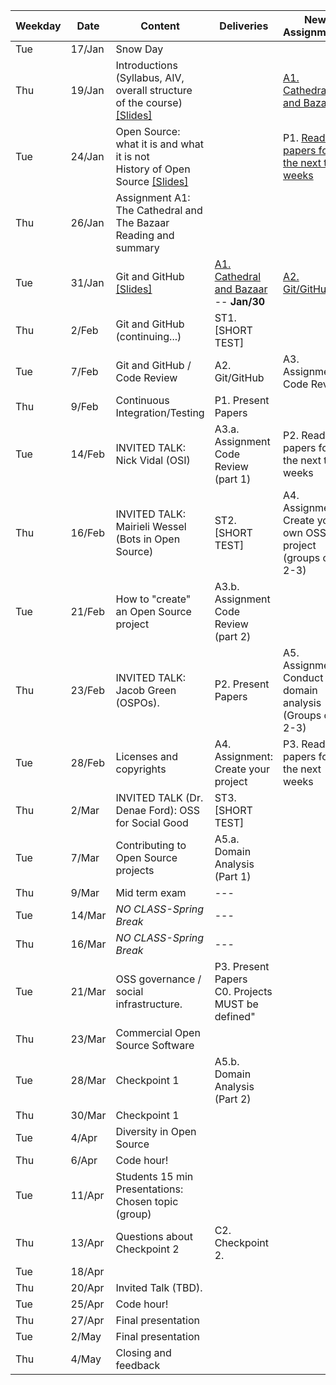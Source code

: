 | **Weekday**           | **Date** | **Content**                                                           | **Deliveries**                        | **New Assignments**                                         |
|-------------------------------|----------|-----------------------------------------------------------------------|---------------------------------------|-------------------------------------------------------------|
| Tue                           | 17/Jan   | Snow Day                                                              |                                       |                                                             |
| Thu                           | 19/Jan   | Introductions (Syllabus, AIV, overall structure of the course) [[Slides]](notes/Lecture_00.pdf)        |                                       | [A1. Cathedral and Bazaar](assignments/A1.cathbaz.md)                                      |
| Tue                           | 24/Jan   | Open Source: what it is and what it is not<br>History of Open Source [[Slides]](notes/Lecture_01.pdf)   |                                       | P1. [Read 2 papers for the next two weeks](assignments/P1.papers.md)                  |
| Thu                           | 26/Jan   | Assignment A1: The Cathedral and The Bazaar Reading and summary          |                                       |                                                             |
| Tue                           | 31/Jan   | Git and GitHub [[Slides]](notes/Lecture_02.pdf)                      | [A1. Cathedral and Bazaar](assignments/A1.cathbaz.md) -- **Jan/30**             | [A2. Git/GitHub](assignments/A2.GitGitHub.md)                                  |
| Thu                           | 2/Feb    | Git and GitHub (continuing...)                                        | ST1.[SHORT TEST]                     |                                                             |
| Tue                           | 7/Feb    | Git and GitHub / Code Review                                          | A2. Git/GitHub                 | A3. Assignment: Code Review                                 |
| Thu                           | 9/Feb    | Continuous Integration/Testing                                        | P1. Present Papers                    |                                                             |
| Tue                           | 14/Feb   | INVITED TALK: Nick Vidal (OSI)                                        | A3.a. Assignment Code Review (part 1) | P2. Read 2 papers for the next two weeks                     |
| Thu                           | 16/Feb   | INVITED TALK: Mairieli Wessel (Bots in Open Source)                   | ST2. [SHORT TEST]                     | A4. Assignment: Create your own OSS project (groups of 2-3) |
| Tue                           | 21/Feb   | How to "create" an Open Source project                                | A3.b. Assignment Code Review (part 2) |                                                             |
| Thu                           | 23/Feb   | INVITED TALK: Jacob Green (OSPOs).                                    | P2. Present Papers                    | A5. Assignment: Conduct a domain analysis (Groups of 2-3)   |
| Tue                           | 28/Feb   | Licenses and copyrights                                | A4. Assignment: Create your project   | P3. Read 2 papers for the next weeks            |
| Thu                           | 2/Mar    | INVITED TALK (Dr. Denae Ford): OSS for Social Good      | ST3. [SHORT TEST]                     |                                                             |
| Tue                           | 7/Mar    | Contributing to Open Source projects                               | A5.a. Domain Analysis (Part 1)        |                                                             |
| Thu                           | 9/Mar    | Mid term exam                                                         | ---                                   |                                                             |
| Tue                           | 14/Mar   | *NO CLASS-Spring Break*                                               | ---                                   |                                                             |
| Thu                           | 16/Mar   | *NO CLASS-Spring Break*                                               | ---                                   |                                                             |
| Tue                           | 21/Mar   |OSS governance / social infrastructure.  | P3. Present Papers<br>C0. Projects MUST be defined"       |
| Thu                           | 23/Mar   | Commercial Open Source Software                                       |                                      |                                                            |
| Tue                           | 28/Mar   | Checkpoint 1                                                          | A5.b. Domain Analysis (Part 2)        |                                                             |
| Thu                           | 30/Mar   | Checkpoint 1                                                          |                                       |                                                             |
| Tue                           | 4/Apr    | Diversity in Open Source                                              |                                       |                                                             |
| Thu                           | 6/Apr    | Code hour!                                                            |                                       |                                                             |
| Tue                           | 11/Apr   | Students 15 min Presentations: Chosen topic (group)                   |                                       |                                                             |
| Thu                           | 13/Apr   | Questions about Checkpoint 2                                          | C2. Checkpoint 2.                   |                                                             |
| Tue                           | 18/Apr   |                                          |                                       |                                                             |
| Thu                           | 20/Apr   | Invited Talk  (TBD).                                                  |                                       |                                                             |
| Tue                           | 25/Apr   | Code hour!                                                            |                                       |                                                             |
| Thu                           | 27/Apr   | Final presentation                                                    |                                       |                                                             |
| Tue                           | 2/May    | Final presentation                                                    |                                       |                                                             |
| Thu                           | 4/May    | Closing and feedback                                                  |
